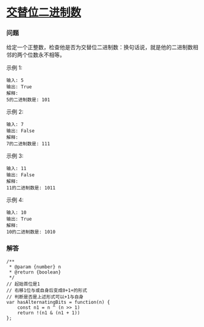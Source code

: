 # [交替位二进制数](https://leetcode-cn.com/problems/binary-number-with-alternating-bits)

### 问题

给定一个正整数，检查他是否为交替位二进制数：换句话说，就是他的二进制数相邻的两个位数永不相等。

示例 1:

```
输入: 5
输出: True
解释:
5的二进制数是: 101
```
示例 2:

```
输入: 7
输出: False
解释:
7的二进制数是: 111
```
示例 3:

```
输入: 11
输出: False
解释:
11的二进制数是: 1011
```
 示例 4:

```
输入: 10
输出: True
解释:
10的二进制数是: 1010
```

### 解答

```
/**
 * @param {number} n
 * @return {boolean}
 */
// 起始首位是1
// 右移1位与或自身后变成0+1+的形式
// 判断是否是上述形式可以+1与自身
var hasAlternatingBits = function(n) {
    const n1 = n ^ (n >> 1)
    return !(n1 & (n1 + 1))
};
```
